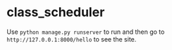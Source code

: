 # class_scheduler
Use ```python manage.py runserver``` to run and then go to ```http://127.0.0.1:8000/hello``` to see the site.
